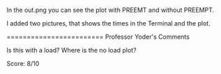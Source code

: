 In the out.png you can see the plot with PREEMT and without PREEMPT.

I added two pictures, that shows the times in the Terminal and the plot.

========================
Professor Yoder's Comments

Is this with a load?  Where is the no load plot?

Score:  8/10